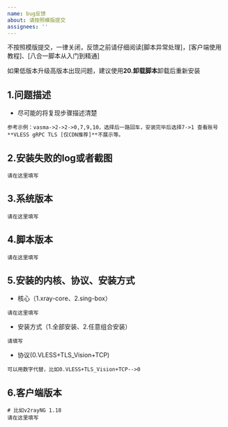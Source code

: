 ```yaml
---
name: bug反馈 
about: 请按照模版提交
assignees: ''
---
```


不按照模版提交，一律关闭，反馈之前请仔细阅读[脚本异常处理]，[客户端使用教程]、[八合一脚本从入门到精通]

如果低版本升级高版本出现问题，建议使用**20.卸载脚本**卸载后重新安装


## 1.问题描述
- 尽可能的将复现步骤描述清楚
```
参考示例：vasma->2->2->0,7,9,10，选择后一路回车，安装完毕后选择7->1 查看账号 **VLESS gRPC TLS [仅CDN推荐]**不展示等。
```

## 2.安装失败的log或者截图
```
请在这里填写
```

## 3.系统版本
```
请在这里填写
```

## 4.脚本版本
```
请在这里填写
```
## 5.安装的内核、协议、安装方式
- 核心（1.xray-core、2.sing-box）
```
请在这里填写
```
- 安装方式（1.全部安装、2.任意组合安装）
```
请填写
```  
- 协议(0.VLESS+TLS_Vision+TCP)
```
可以用数字代替，比如0.VLESS+TLS_Vision+TCP-->0
```  
## 6.客户端版本
```
# 比如v2rayNG 1.18
请在这里填写
```  